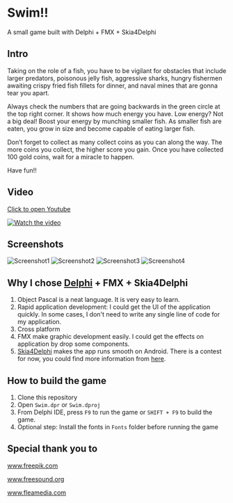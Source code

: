 # Swim!!
A small game built with Delphi + FMX + Skia4Delphi

## Intro

Taking on the role of a fish, you have to be vigilant for obstacles that include larger predators, poisonous jelly fish, aggressive sharks, hungry fishermen awaiting crispy fried fish fillets for dinner, and naval mines that are gonna tear you apart.

Always check the numbers that are going backwards in the green circle at the top right corner. It shows how much energy you have. Low energy? Not a big deal! Boost your energy by munching smaller fish. As smaller fish are eaten, you grow in size and become capable of eating larger fish.

Don’t forget to collect as many collect coins as you can along the way. The more coins you collect, the higher score you gain. Once you have collected 100 gold coins, wait for a miracle to happen.

Have fun!!

## Video

[Click to open Youtube](https://youtu.be/KVNRi83yYQA)

[![Watch the video](https://img.youtube.com/vi/KVNRi83yYQA/maxresdefault.jpg)](https://youtu.be/KVNRi83yYQA)


## Screenshots

![Screenshot1](https://user-images.githubusercontent.com/28640848/171116605-3c1bebe8-5c3d-4d16-b322-987998f008b1.png)
![Screenshot2](https://user-images.githubusercontent.com/28640848/171116615-50aa52a7-35ea-4a08-99c3-e301dcc5b352.png)
![Screenshot3](https://user-images.githubusercontent.com/28640848/171116622-7f8318c0-f9b1-4c84-88e6-610d3c3e3b50.png)
![Screenshot4](https://user-images.githubusercontent.com/28640848/171116631-fbe07a52-0b3f-455b-8d9d-4a104020344e.png)

## Why I chose [Delphi](https://www.embarcadero.com/products/delphi) + FMX + Skia4Delphi
1. Object Pascal is a neat language. It is very easy to learn.
2. Rapid application development: I could get the UI of the application quickly. In some cases, I don't need to write any single line of code for my application.
3. Cross platform
4. FMX make graphic development easily. I could get the effects on application by drop some components.
5. [Skia4Delphi](https://github.com/skia4delphi/skia4delphi) makes the app runs smooth on Android. There is a contest for now, you could find more information from [here](https://blogs.embarcadero.com/skia4delphi-gui-beauty-contest/).

## How to build the game
1. Clone this repository
2. Open ```Swim.dpr``` or ```Swim.dproj```
3. From Delphi IDE, press ```F9``` to run the game or ```SHIFT + F9``` to build the game.
4. Optional step: Install the fonts in ```Fonts``` folder before running the game


## Special thank you to
www.freepik.com

www.freesound.org

www.fleamedia.com
